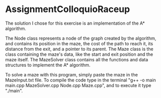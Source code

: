 # AssignmentColloquioRaceup

The solution I chose for this exercise is an implementation of the A* algorithm.

The Node class represents a node of the graph created by the algorithm, and contains its position in the maze, the cost of the path to reach it, its distance from the exit, and a pointer to its parent.
The Maze class is the class containing the maze's data, like the start and exit position and the maze itself.
The MazeSolver class contains all the functions and data structures to implement the A* algorithm.

To solve a maze with this program, simply paste the maze in the MazeInput.txt file.
To compile the code type in the terminal "g++ -o main main.cpp MazeSolver.cpp Node.cpp Maze.cpp", and to execute it type "./main".
